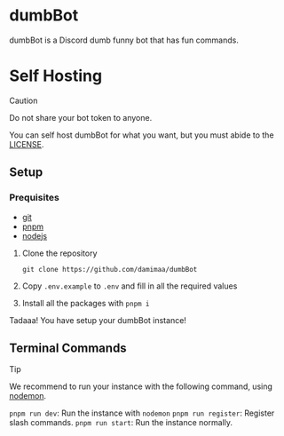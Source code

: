 # dumbBot
dumbBot is a Discord dumb funny bot that has fun commands.

# Self Hosting
> [!CAUTION]
> Do not share your bot token to anyone.

You can self host dumbBot for what you want, but you must abide to the [LICENSE](/LICENSE).

## Setup
### Prequisites
- [git](https://git-scm.com/)
- [pnpm](https://pnpm.io/)
- [nodejs](https://nodejs.org/)

1. Clone the repository

   ```
   git clone https://github.com/damimaa/dumbBot
   ```
2. Copy `.env.example` to `.env` and fill in all the required values
3. Install all the packages with `pnpm i`

Tadaaa! You have setup your dumbBot instance!

## Terminal Commands
> [!TIP]
> We recommend to run your instance with the following command, using [nodemon](https://nodemon.io/).

`pnpm run dev`: Run the instance with `nodemon`
`pnpm run register`: Register slash commands.
`pnpm run start`: Run the instance normally.
